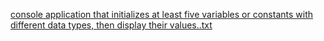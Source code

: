 [console application that initializes at least five variables or constants with different data types, then display their values..txt](https://github.com/Zxcuvhh/Data-types/files/8423974/console.application.that.initializes.at.least.five.variables.or.constants.with.different.data.types.then.display.their.values.txt)
